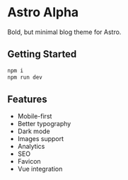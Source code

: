 # Astro Alpha

Bold, but minimal blog theme for Astro.

## Getting Started

```bash
npm i
npm run dev
```

## Features

* Mobile-first
* Better typography
* Dark mode
* Images support
* Analytics
* SEO
* Favicon
* Vue integration
